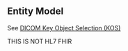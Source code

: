 ## Entity Model

See [DICOM Key Object Selection (KOS)](https://www.dicomstandard.org/News-dir/ftsup/docs/sups/sup59.pdf)

THIS IS NOT HL7 FHIR

